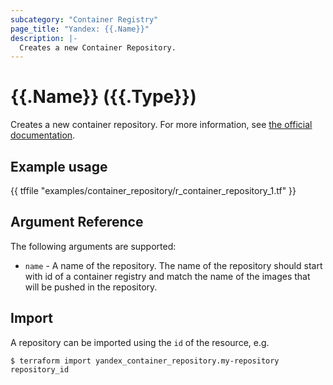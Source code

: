 ```yaml
---
subcategory: "Container Registry"
page_title: "Yandex: {{.Name}}"
description: |-
  Creates a new Container Repository.
---
```


# {{.Name}} ({{.Type}})

Creates a new container repository. For more information, see [the official documentation](https://cloud.yandex.com/docs/container-registry/concepts/repository).

## Example usage

{{ tffile "examples/container_repository/r_container_repository_1.tf" }}

## Argument Reference

The following arguments are supported:

* `name` - A name of the repository. The name of the repository should start with id of a container registry and match the name of the images that will be pushed in the repository. 

## Import

A repository can be imported using the `id` of the resource, e.g.

```
$ terraform import yandex_container_repository.my-repository repository_id
```
